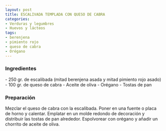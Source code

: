 ```yaml
---
layout: post
title: ESCALIVADA TEMPLADA CON QUESO DE CABRA
categories:
- Verduras y legumbres
- Huevos y lácteos
tags:
- berenjena
- pimiento rojo
- queso de cabra
- Orégano
---
```

<h3>Ingredientes</h3>
- 250 gr. de escalibada (mitad berenjena asada y mitad pimiento rojo asado)
- 100 gr. de queso de cabra
- Aceite de oliva
- Orégano
- Tostas de pan

<h3>Preparación</h3>
Mezclar el queso de cabra con la escalibada. Poner en una fuente o placa de horno y calentar. Emplatar en un molde redondo de decoración y distribuir las tostas de pan alrededor. Espolvorear con orégano y añadir un chorrito de aceite de oliva.
